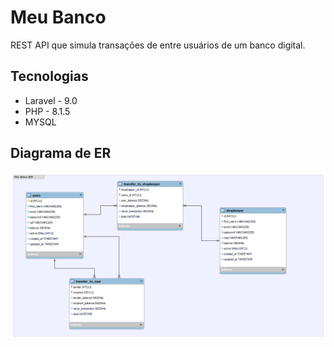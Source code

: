 # Meu Banco

REST API que simula transações de entre usuários de um banco digital.

## Tecnologias
- Laravel - 9.0
- PHP - 8.1.5
- MYSQL

## Diagrama de ER

![diagram-er.png](./diagram-er.png)